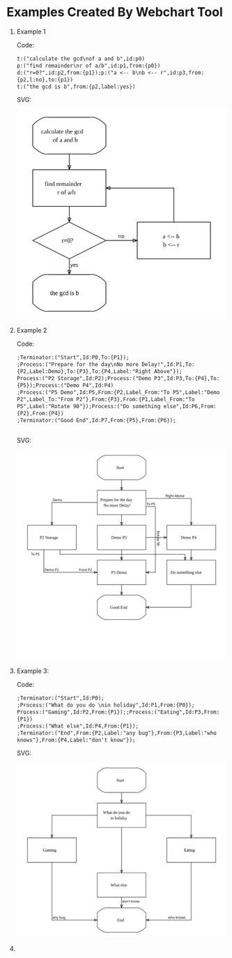 # Examples Created By Webchart Tool

1. Example 1

   Code:

   ```
   t:("calculate the gcd\nof a and b",id:p0)
   p:("find remainder\nr of a/b",id:p1,from:{p0})
   d:("r=0?",id:p2,from:{p1});p:("a <-- b\nb <-- r",id:p3,from:{p2,l:no},to:{p1})
   t:("the gcd is b",from:{p2,label:yes})
   ```

   SVG:

   ![file (11)](docs/_image/file%20(11).svg)

2. Example 2

   Code:

   ```
   ;Terminator:("Start",Id:P0,To:{P1});
   ;Process:("Prepare for the day\nNo more Delay!",Id:P1,To:{P2,Label:Demo},To:{P3},To:{P4,Label:"Right Above"});
   Process:("P2 Storage",Id:P2);Process:("Demo P3",Id:P3,To:{P4},To:{P5});Process:("Demo P4",Id:P4)
   ;Process:("P5 Demo",Id:P5,From:{P2,Label_From:"To P5",Label:"Demo P2",Label_To:"From P2"},From:{P3},From:{P1,Label_From:"To P5",Label:"Rotate 90"});Process:("Do something else",Id:P6,From:{P2},From:{P4})
   ;Terminator:("Good End",Id:P7,From:{P5},From:{P6});  
                 
   ```

   SVG:

   ![output](docs/_image/output-0986902.svg)

3. Example 3:

   Code:

   ```
   ;Terminator:("Start",Id:P0);
   ;Process:("What do you do \nin holiday",Id:P1,From:{P0});
   Process:("Gaming",Id:P2,From:{P1});;Process:("Eating",Id:P3,From:{P1})
   ;Process:("What else",Id:P4,From:{P1});
   ;Terminator:("End",From:{P2,Label:"any bug"},From:{P3,Label:"who knows"},From:{P4,Label:"don't know"});
   ```

   SVG:

   ![output](docs/_image/output-0986938.svg)

4. 
